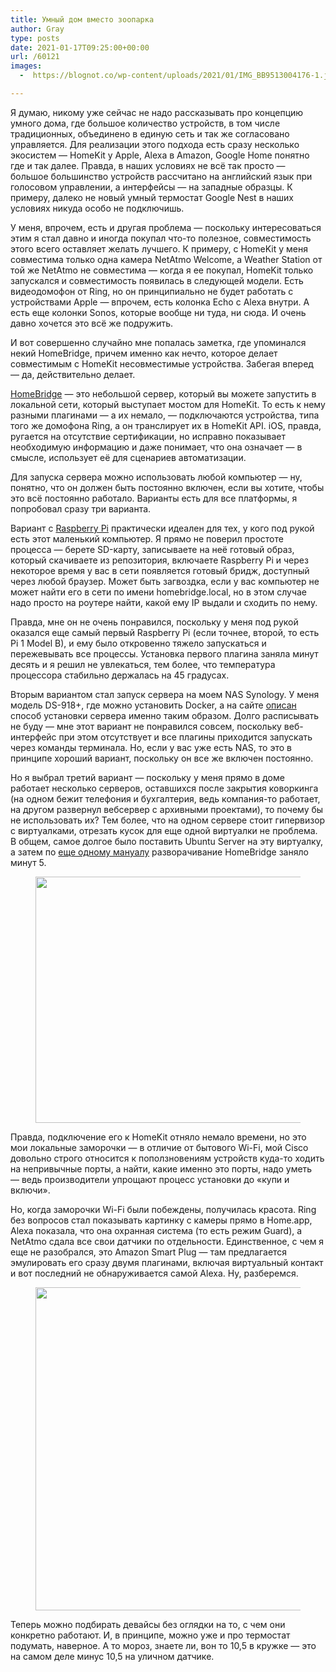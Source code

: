 ```yaml
---
title: Умный дом вместо зоопарка
author: Gray
type: posts
date: 2021-01-17T09:25:00+00:00
url: /60121
images:
  -  https://blognot.co/wp-content/uploads/2021/01/IMG_BB9513004176-1.jpeg

---
```


Я думаю, никому уже сейчас не надо рассказывать про концепцию умного дома, где большое количество устройств, в том числе традиционных, объединено в единую сеть и так же согласовано управляется. Для реализации этого подхода есть сразу несколько экосистем — HomeKit у Apple, Alexa в Amazon, Google Home понятно где и так далее. Правда, в наших условиях не всё так просто — большое большинство устройств рассчитано на английский язык при голосовом управлении, а интерфейсы — на западные образцы. К примеру, далеко не новый умный термостат Google Nest в наших условиях никуда особо не подключишь. 

У меня, впрочем, есть и другая проблема — поскольку интересоваться этим я стал давно и иногда покупал что-то полезное, совместимость этого всего оставляет желать лучшего. К примеру, с HomeKit у меня совместима только одна камера NetAtmo Welcome, а Weather Station от той же NetAtmo не совместима — когда я ее покупал, HomeKit только запускался и совместимость появилась в следующей модели. Есть видеодомофон от Ring, но он принципиально не будет работать с устройствами Apple — впрочем, есть колонка Echo с Alexa внутри. А есть еще колонки Sonos, которые вообще ни туда, ни сюда. И очень давно хочется это всё же подружить.

И вот совершенно случайно мне попалась заметка, где упоминался некий HomeBridge, причем именно как нечто, которое делает совместимым с HomeKit несовместимые устройства. Забегая вперед — да, действительно делает.

<a href="https://github.com/homebridge/homebridge" target="_blank" rel="noreferrer noopener">HomeBridge</a> — это небольшой сервер, который вы можете запустить в локальной сети, который выступает мостом для HomeKit. То есть к нему разными плагинами — а их немало, — подключаются устройства, типа того же домофона Ring, а он транслирует их в HomeKit API. iOS, правда, ругается на отсутствие сертификации, но исправно показывает необходимую информацию и даже понимает, что она означает — в смысле, использует её для сценариев автоматизации.

Для запуска сервера можно использовать любой компьютер — ну, понятно, что он должен быть постоянно включен, если вы хотите, чтобы это всё постоянно работало. Варианты есть для все платформы, я попробовал сразу три варианта.

Вариант с <a href="https://github.com/homebridge/homebridge/wiki/Install-Homebridge-on-Raspbian" target="_blank" rel="noreferrer noopener">Raspberry Pi</a> практически идеален для тех, у кого под рукой есть этот маленький компьютер. Я прямо не поверил простоте процесса — берете SD-карту, записываете на неё готовый образ, который скачиваете из репозитория, включаете Raspberry Pi и через некоторое время у вас в сети появляется готовый бридж, доступный через любой браузер. Может быть загвоздка, если у вас компьютер не может найти его в сети по имени homebridge.local, но в этом случае надо просто на роутере найти, какой ему IP выдали и сходить по нему.

Правда, мне он не очень понравился, поскольку у меня под рукой оказался еще самый первый Raspberry Pi (если точнее, второй, то есть Pi 1 Model B), и ему было откровенно тяжело запускаться и пережевывать все процессы. Установка первого плагина заняла минут десять и я решил не увлекаться, тем более, что температура процессора стабильно держалась на 45 градусах.

Вторым вариантом стал запуск сервера на моем NAS Synology. У меня модель DS-918+, где можно установить Docker, а на сайте <a href="https://github.com/oznu/docker-homebridge/wiki/Homebridge-on-Synology" target="_blank" rel="noreferrer noopener" title="https://github.com/oznu/docker-homebridge/wiki/Homebridge-on-Synology">описан</a> способ установки сервера именно таким образом. Долго расписывать не буду — мне этот вариант не понравился совсем, поскольку веб-интерфейс при этом отсутствует и все плагины приходится запускать через команды терминала. Но, если у вас уже есть NAS, то это в принципе хороший вариант, поскольку он все же включен постоянно.

Но я выбрал третий вариант — поскольку у меня прямо в доме работает несколько серверов, оставшихся после закрытия коворкинга (на одном бежит телефония и бухгалтерия, ведь компания-то работает, на другом развернул вебсервер с архивными проектами), то почему бы не использовать их? Тем более, что на одном сервере стоит гипервизор с виртуалками, отрезать кусок для еще одной виртуалки не проблема. В общем, самое долгое было поставить Ubuntu Server на эту виртуалку, а затем по <a href="https://github.com/homebridge/homebridge/wiki/Install-Homebridge-on-Debian-or-Ubuntu-Linux" target="_blank" rel="noreferrer noopener" title="https://github.com/homebridge/homebridge/wiki/Install-Homebridge-on-Debian-or-Ubuntu-Linux">еще одному мануалу</a> разворачивание HomeBridge заняло минут 5. <figure class="wp-block-image size-large is-style-default">

[<img data-attachment-id="60122" data-permalink="https://blognot.co/60121/homebridge-315f-2021-01-17-11-10-11" data-orig-file="https://i0.wp.com/blognot.co/wp-content/uploads/2021/01/Homebridge-315F-2021-01-17-11-10-11.png?fit=2399%2C1277&ssl=1" data-orig-size="2399,1277" data-comments-opened="1" data-image-meta="{&quot;aperture&quot;:&quot;0&quot;,&quot;credit&quot;:&quot;&quot;,&quot;camera&quot;:&quot;&quot;,&quot;caption&quot;:&quot;&quot;,&quot;created_timestamp&quot;:&quot;0&quot;,&quot;copyright&quot;:&quot;&quot;,&quot;focal_length&quot;:&quot;0&quot;,&quot;iso&quot;:&quot;0&quot;,&quot;shutter_speed&quot;:&quot;0&quot;,&quot;title&quot;:&quot;&quot;,&quot;orientation&quot;:&quot;0&quot;}" data-image-title="Homebridge-315F-2021-01-17-11-10-11" data-image-description="" data-medium-file="https://i0.wp.com/blognot.co/wp-content/uploads/2021/01/Homebridge-315F-2021-01-17-11-10-11.png?fit=300%2C160&ssl=1" data-large-file="https://i0.wp.com/blognot.co/wp-content/uploads/2021/01/Homebridge-315F-2021-01-17-11-10-11.png?fit=740%2C394&ssl=1" width="740" height="394" src="https://i0.wp.com/blognot.co/wp-content/uploads/2021/01/Homebridge-315F-2021-01-17-11-10-11.png?resize=740%2C394&#038;ssl=1" alt="" class="wp-image-60122" srcset="https://i0.wp.com/blognot.co/wp-content/uploads/2021/01/Homebridge-315F-2021-01-17-11-10-11.png?resize=1024%2C545&ssl=1 1024w, https://i0.wp.com/blognot.co/wp-content/uploads/2021/01/Homebridge-315F-2021-01-17-11-10-11.png?resize=300%2C160&ssl=1 300w, https://i0.wp.com/blognot.co/wp-content/uploads/2021/01/Homebridge-315F-2021-01-17-11-10-11.png?resize=768%2C409&ssl=1 768w, https://i0.wp.com/blognot.co/wp-content/uploads/2021/01/Homebridge-315F-2021-01-17-11-10-11.png?resize=1536%2C818&ssl=1 1536w, https://i0.wp.com/blognot.co/wp-content/uploads/2021/01/Homebridge-315F-2021-01-17-11-10-11.png?resize=2048%2C1090&ssl=1 2048w, https://i0.wp.com/blognot.co/wp-content/uploads/2021/01/Homebridge-315F-2021-01-17-11-10-11.png?resize=800%2C426&ssl=1 800w, https://i0.wp.com/blognot.co/wp-content/uploads/2021/01/Homebridge-315F-2021-01-17-11-10-11.png?w=1480&ssl=1 1480w, https://i0.wp.com/blognot.co/wp-content/uploads/2021/01/Homebridge-315F-2021-01-17-11-10-11.png?w=2220&ssl=1 2220w" sizes="(max-width: 740px) 100vw, 740px" data-recalc-dims="1" />][1]</figure> 

Правда, подключение его к HomeKit отняло немало времени, но это мои локальные заморочки — в отличие от бытового Wi-Fi, мой Cisco довольно строго относится к поползновениям устройств куда-то ходить на непривычные порты, а найти, какие именно это порты, надо уметь — ведь производители упрощают процесс установки до &#171;купи и включи&#187;. 

Но, когда заморочки Wi-Fi были побеждены, получилась красота. Ring без вопросов стал показывать картинку с камеры прямо в Home.app, Alexa показала, что она охранная система (то есть режим Guard), а NetAtmo сдала все свои датчики по отдельности. Единственное, с чем я еще не разобрался, это Amazon Smart Plug — там предлагается эмулировать его сразу двумя плагинами, включая виртуальный контакт и вот последний не обнаруживается самой Alexa. Ну, разберемся.<figure class="wp-block-image size-large is-style-default">

[<img data-attachment-id="60123" data-permalink="https://blognot.co/60121/img_bb9513004176-1" data-orig-file="https://i2.wp.com/blognot.co/wp-content/uploads/2021/01/IMG_BB9513004176-1.jpeg?fit=2388%2C1668&ssl=1" data-orig-size="2388,1668" data-comments-opened="1" data-image-meta="{&quot;aperture&quot;:&quot;0&quot;,&quot;credit&quot;:&quot;&quot;,&quot;camera&quot;:&quot;&quot;,&quot;caption&quot;:&quot;&quot;,&quot;created_timestamp&quot;:&quot;0&quot;,&quot;copyright&quot;:&quot;&quot;,&quot;focal_length&quot;:&quot;0&quot;,&quot;iso&quot;:&quot;0&quot;,&quot;shutter_speed&quot;:&quot;0&quot;,&quot;title&quot;:&quot;&quot;,&quot;orientation&quot;:&quot;1&quot;}" data-image-title="IMG_BB9513004176-1" data-image-description="" data-medium-file="https://i2.wp.com/blognot.co/wp-content/uploads/2021/01/IMG_BB9513004176-1.jpeg?fit=300%2C210&ssl=1" data-large-file="https://i2.wp.com/blognot.co/wp-content/uploads/2021/01/IMG_BB9513004176-1.jpeg?fit=740%2C517&ssl=1" width="740" height="517" src="https://i2.wp.com/blognot.co/wp-content/uploads/2021/01/IMG_BB9513004176-1.jpeg?resize=740%2C517&#038;ssl=1" alt="" class="wp-image-60123" srcset="https://i2.wp.com/blognot.co/wp-content/uploads/2021/01/IMG_BB9513004176-1.jpeg?resize=1024%2C715&ssl=1 1024w, https://i2.wp.com/blognot.co/wp-content/uploads/2021/01/IMG_BB9513004176-1.jpeg?resize=300%2C210&ssl=1 300w, https://i2.wp.com/blognot.co/wp-content/uploads/2021/01/IMG_BB9513004176-1.jpeg?resize=768%2C536&ssl=1 768w, https://i2.wp.com/blognot.co/wp-content/uploads/2021/01/IMG_BB9513004176-1.jpeg?resize=1536%2C1073&ssl=1 1536w, https://i2.wp.com/blognot.co/wp-content/uploads/2021/01/IMG_BB9513004176-1.jpeg?resize=2048%2C1431&ssl=1 2048w, https://i2.wp.com/blognot.co/wp-content/uploads/2021/01/IMG_BB9513004176-1.jpeg?resize=800%2C559&ssl=1 800w, https://i2.wp.com/blognot.co/wp-content/uploads/2021/01/IMG_BB9513004176-1.jpeg?w=1480&ssl=1 1480w, https://i2.wp.com/blognot.co/wp-content/uploads/2021/01/IMG_BB9513004176-1.jpeg?w=2220&ssl=1 2220w" sizes="(max-width: 740px) 100vw, 740px" data-recalc-dims="1" />][2]</figure> 

Теперь можно подбирать девайсы без оглядки на то, с чем они конкретно работают. И, в принципе, можно уже и про термостат подумать, наверное. А то мороз, знаете ли, вон то 10,5 в кружке — это на самом деле минус 10,5 на уличном датчике.

 [1]: https://i0.wp.com/blognot.co/wp-content/uploads/2021/01/Homebridge-315F-2021-01-17-11-10-11.png?ssl=1
 [2]: https://i2.wp.com/blognot.co/wp-content/uploads/2021/01/IMG_BB9513004176-1.jpeg?ssl=1